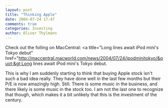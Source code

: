 ```yaml
---
layout: post
title: "Thinking Apple"
date: 2004-07-24 17:47
comments: true
categories: Investing
author: Oliver Thylmann
---
```



Check out the folling on MacCentral: &lt;a title=&quot;Long lines await iPod mini's Tokyo debut&quot; href=&quot;http://maccentral.macworld.com/news/2004/07/24/ipodminitokyo/&quot;&gt;Long lines await iPod mini's Tokyo debut.

This is why I am suddenly starting to think that buying Apple stock isn't such a bad idea really. They have done well in the last few months but their P/E is now amazingly high. Still. There is some music in the business, and there likely is some music in the stock too. I am not the last one to recognize that though, which makes it a bit unlikely that this is the investment of the century.


